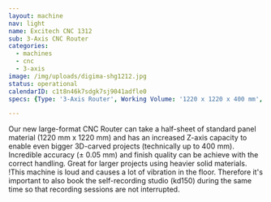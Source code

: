 ```yaml
---
layout: machine
nav: light
name: Excitech CNC 1312
sub: 3-Axis CNC Router
categories:
  - machines
  - cnc
  - 3-axis
image: /img/uploads/digima-shg1212.jpg
status: operational
calendarID: c1t8n46k7sdgk7sj9041adfle0
specs: {Type: '3-Axis Router', Working Volume: '1220 x 1220 x 400 mm', Tool Dia.: '3 - 12 mm', Materials: 'Solid Wood, Plywood, MDF, Polyurethane Block (SikaBlock), Extruded Polystyrene Foam, Machinable Wax', File Formats: '.3dm .dxf .dwg .f3d .sldprt', Software: 'Fusion 360, RhinoCAM, Vcarve, Mach3'}

---
```


Our new large-format CNC Router can take a half-sheet of standard panel material (1220 mm x 1220 mm) and has an increased Z-axis capacity to enable even bigger 3D-carved projects (technically up to 400 mm). Incredible accuracy (± 0.05 mm) and finish quality can be achieve with the correct handling. Great for larger projects using heavier solid materials.
!This machine is loud and causes a lot of vibration in the floor. Therefore it's important to also book the self-recording studio (kd150) during the same time so that recording sessions are not interrupted. 
